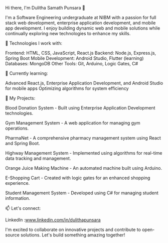 Hi there, I'm Dulitha Samath Punsara 👋

I'm a Software Engineering undergraduate at NIBM with a passion for full stack web development, enterprise application development, and mobile app development. I enjoy building dynamic web and mobile solutions while continually exploring new technologies to enhance my skills.

🔧 Technologies I work with:

Frontend: HTML, CSS, JavaScript, React.js
Backend: Node.js, Express.js, Spring Boot
Mobile Development: Android Studio, Flutter (learning)
Databases: MongoDB
Other Tools: Git, Arduino, Logic Gates, C#


🌱 Currently learning:

Advanced React.js, Enterprise Application Development, and Android Studio for mobile apps
Optimizing algorithms for system efficiency



🚀 My Projects:

Blood Donation System - Built using Enterprise Application Development technologies.

Gym Management System - A web application for managing gym operations.

PharmaNet - A comprehensive pharmacy management system using React and Spring Boot.

Highway Management System - Implemented using algorithms for real-time data tracking and management.

Orange Juice Making Machine - An automated machine built using Arduino.

E-Shopping Cart - Created with logic gates for an enhanced shopping experience.

Student Management System - Developed using C# for managing student information.

📫 Let's connect:


LinkedIn :www.linkedin.com/in/dulithapunsara

I'm excited to collaborate on innovative projects and contribute to open-source solutions. Let's build something amazing together!
